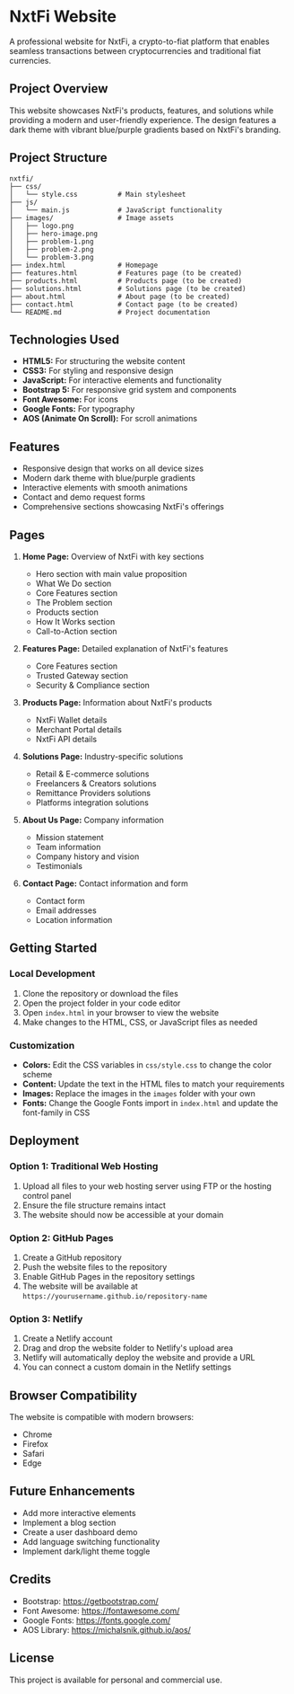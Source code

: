 # NxtFi Website

A professional website for NxtFi, a crypto-to-fiat platform that enables seamless transactions between cryptocurrencies and traditional fiat currencies.

## Project Overview

This website showcases NxtFi's products, features, and solutions while providing a modern and user-friendly experience. The design features a dark theme with vibrant blue/purple gradients based on NxtFi's branding.

## Project Structure

```
nxtfi/
├── css/
│   └── style.css          # Main stylesheet
├── js/
│   └── main.js            # JavaScript functionality
├── images/                # Image assets
│   ├── logo.png
│   ├── hero-image.png
│   ├── problem-1.png
│   ├── problem-2.png
│   └── problem-3.png
├── index.html             # Homepage
├── features.html          # Features page (to be created)
├── products.html          # Products page (to be created)
├── solutions.html         # Solutions page (to be created)
├── about.html             # About page (to be created)
├── contact.html           # Contact page (to be created)
└── README.md              # Project documentation
```

## Technologies Used

- **HTML5:** For structuring the website content
- **CSS3:** For styling and responsive design
- **JavaScript:** For interactive elements and functionality
- **Bootstrap 5:** For responsive grid system and components
- **Font Awesome:** For icons
- **Google Fonts:** For typography
- **AOS (Animate On Scroll):** For scroll animations

## Features

- Responsive design that works on all device sizes
- Modern dark theme with blue/purple gradients
- Interactive elements with smooth animations
- Contact and demo request forms
- Comprehensive sections showcasing NxtFi's offerings

## Pages

1. **Home Page:** Overview of NxtFi with key sections
   - Hero section with main value proposition
   - What We Do section
   - Core Features section
   - The Problem section
   - Products section
   - How It Works section
   - Call-to-Action section

2. **Features Page:** Detailed explanation of NxtFi's features
   - Core Features section
   - Trusted Gateway section
   - Security & Compliance section

3. **Products Page:** Information about NxtFi's products
   - NxtFi Wallet details
   - Merchant Portal details
   - NxtFi API details

4. **Solutions Page:** Industry-specific solutions
   - Retail & E-commerce solutions
   - Freelancers & Creators solutions
   - Remittance Providers solutions
   - Platforms integration solutions

5. **About Us Page:** Company information
   - Mission statement
   - Team information
   - Company history and vision
   - Testimonials

6. **Contact Page:** Contact information and form
   - Contact form
   - Email addresses
   - Location information

## Getting Started

### Local Development

1. Clone the repository or download the files
2. Open the project folder in your code editor
3. Open `index.html` in your browser to view the website
4. Make changes to the HTML, CSS, or JavaScript files as needed

### Customization

- **Colors:** Edit the CSS variables in `css/style.css` to change the color scheme
- **Content:** Update the text in the HTML files to match your requirements
- **Images:** Replace the images in the `images` folder with your own
- **Fonts:** Change the Google Fonts import in `index.html` and update the font-family in CSS

## Deployment

### Option 1: Traditional Web Hosting

1. Upload all files to your web hosting server using FTP or the hosting control panel
2. Ensure the file structure remains intact
3. The website should now be accessible at your domain

### Option 2: GitHub Pages

1. Create a GitHub repository
2. Push the website files to the repository
3. Enable GitHub Pages in the repository settings
4. The website will be available at `https://yourusername.github.io/repository-name`

### Option 3: Netlify

1. Create a Netlify account
2. Drag and drop the website folder to Netlify's upload area
3. Netlify will automatically deploy the website and provide a URL
4. You can connect a custom domain in the Netlify settings

## Browser Compatibility

The website is compatible with modern browsers:
- Chrome
- Firefox
- Safari
- Edge

## Future Enhancements

- Add more interactive elements
- Implement a blog section
- Create a user dashboard demo
- Add language switching functionality
- Implement dark/light theme toggle

## Credits

- Bootstrap: https://getbootstrap.com/
- Font Awesome: https://fontawesome.com/
- Google Fonts: https://fonts.google.com/
- AOS Library: https://michalsnik.github.io/aos/

## License

This project is available for personal and commercial use.

